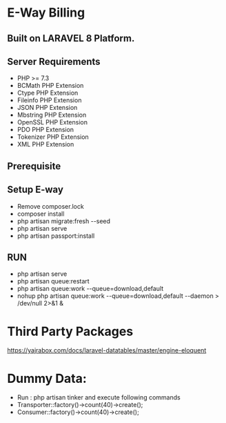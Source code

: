 # E-Way Billing
## Built on LARAVEL 8 Platform.

## Server Requirements

- PHP >= 7.3
- BCMath PHP Extension
- Ctype PHP Extension
- Fileinfo PHP Extension
- JSON PHP Extension
- Mbstring PHP Extension
- OpenSSL PHP Extension
- PDO PHP Extension
- Tokenizer PHP Extension
- XML PHP Extension

## Prerequisite

## Setup E-way
- Remove composer.lock
- composer install
- php artisan migrate:fresh --seed
- php artisan serve
- php artisan passport:install

## RUN 
- php artisan serve
- php artisan queue:restart
- php artisan queue:work --queue=download,default
- nohup php artisan queue:work --queue=download,default --daemon > /dev/null 2>&1 &


# Third Party Packages
https://yajrabox.com/docs/laravel-datatables/master/engine-eloquent

# Dummy Data:
- Run : php artisan tinker and execute following commands
- Transporter::factory()->count(40)->create();
- Consumer::factory()->count(40)->create();
